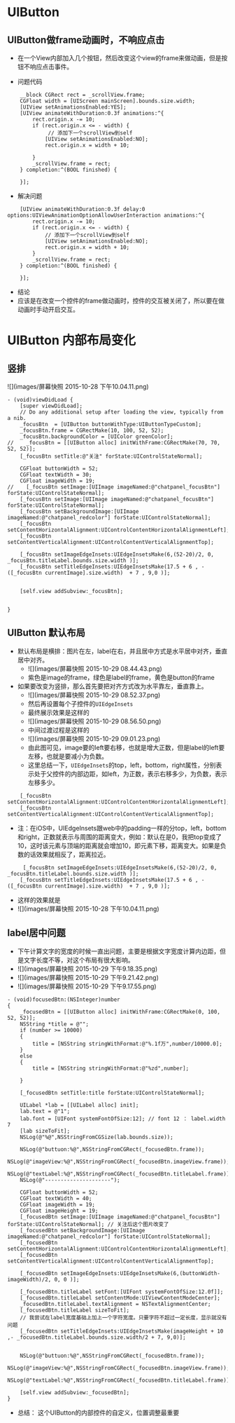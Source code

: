 # UIButton

## UIButton做frame动画时，不响应点击
- 在一个View内部加入几个按钮，然后改变这个view的frame来做动画，但是按钮不响应点击事件。

- 问题代码

```
    __block CGRect rect = _scrollView.frame;
    CGFloat width = [UIScreen mainScreen].bounds.size.width;
    [UIView setAnimationsEnabled:YES];
    [UIView animateWithDuration:0.3f animations:^{
        rect.origin.x -= 10;
        if (rect.origin.x <= - width) {
             // 添加下一个scrollView到self
            [UIView setAnimationsEnabled:NO];
            rect.origin.x = width + 10;
            
        }
        _scrollView.frame = rect;
    } completion:^(BOOL finished) {
        
    }];
```

- 解决问题

```
    [UIView animateWithDuration:0.3f delay:0 options:UIViewAnimationOptionAllowUserInteraction animations:^{
        rect.origin.x -= 10;
        if (rect.origin.x <= - width) {
            // 添加下一个scrollView到self
            [UIView setAnimationsEnabled:NO];
            rect.origin.x = width + 10;
        }
        _scrollView.frame = rect;
    } completion:^(BOOL finished) {
        
    }];
```

- 结论
- 应该是在改变一个控件的frame做动画时，控件的交互被关闭了，所以要在做动画时手动开启交互。

# UIButton 内部布局变化

## 竖排

![](images/屏幕快照 2015-10-28 下午10.04.11.png)

```
- (void)viewDidLoad {
    [super viewDidLoad];
    // Do any additional setup after loading the view, typically from a nib.
    _focusBtn  = [UIButton buttonWithType:UIButtonTypeCustom];
    _focusBtn.frame = CGRectMake(10, 100, 52, 52);
    _focusBtn.backgroundColor = [UIColor greenColor];
//    _focusBtn = [[UIButton alloc] initWithFrame:CGRectMake(70, 70, 52, 52)];
    [_focusBtn setTitle:@"关注" forState:UIControlStateNormal];
    
    CGFloat buttonWidth = 52;
    CGFloat textWidth = 30;
    CGFloat imageWidth = 19;
//    [_focusBtn setImage:[UIImage imageNamed:@"chatpanel_focusBtn"] forState:UIControlStateNormal];
    [_focusBtn setImage:[UIImage imageNamed:@"chatpanel_focusBtn"] forState:UIControlStateNormal];
    [_focusBtn setBackgroundImage:[UIImage imageNamed:@"chatpanel_redcolor"] forState:UIControlStateNormal];
    [_focusBtn setContentHorizontalAlignment:UIControlContentHorizontalAlignmentLeft];
    [_focusBtn setContentVerticalAlignment:UIControlContentVerticalAlignmentTop];
    
    [_focusBtn setImageEdgeInsets:UIEdgeInsetsMake(6,(52-20)/2, 0, _focusBtn.titleLabel.bounds.size.width )];
    [_focusBtn setTitleEdgeInsets:UIEdgeInsetsMake(17.5 + 6 , - ([_focusBtn currentImage].size.width)  + 7 , 9,0 )];
   
    
    [self.view addSubview:_focusBtn];

    
}
```

## UIButton 默认布局
- 默认布局是横排：图片在左，label在右，并且居中方式是水平居中对齐，垂直居中对齐。
    - ![](images/屏幕快照 2015-10-29 08.44.43.png)
    - 紫色是image的frame，绿色是label的frame，黄色是button的frame
- 如果要改变为竖排，那么首先要把对齐方式改为水平靠左，垂直靠上。
    - ![](images/屏幕快照 2015-10-29 08.52.37.png)    
    - 然后再设置每个子控件的`UIEdgeInsets`
    - 最终展示效果是这样的
    - ![](images/屏幕快照 2015-10-29 08.56.50.png)
    - 中间过渡过程是这样的
    - ![](images/屏幕快照 2015-10-29 09.01.23.png)
    - 由此图可见，image要的left要右移，也就是增大正数，但是label的left要左移，也就是要减小为负数。
    - 这里总结一下，`UIEdgeInsets`的top，left，bottom，right属性，分别表示处于父控件的内部边距，如left，为正数，表示右移多少，为负数，表示左移多少。
``` objc
    [_focusBtn setContentHorizontalAlignment:UIControlContentHorizontalAlignmentLeft];
    [_focusBtn setContentVerticalAlignment:UIControlContentVerticalAlignmentTop];
```
    
- 注：在iOS中，UIEdgeInsets跟web中的padding一样的分top，left，bottom和right，正数就表示与周围的距离变大，例如：默认在是0，我把top变成了10，这时该元素与顶端的距离就会增加10，即元素下移，距离变大。如果是负数的话效果就相反了，距离拉近。

```objc
     [_focusBtn setImageEdgeInsets:UIEdgeInsetsMake(6,(52-20)/2, 0, _focusBtn.titleLabel.bounds.size.width )];
    [_focusBtn setTitleEdgeInsets:UIEdgeInsetsMake(17.5 + 6 , - ([_focusBtn currentImage].size.width)  + 7 , 9,0 )];
```
- 这样的效果就是
- ![](images/屏幕快照 2015-10-28 下午10.04.11.png)

## label居中问题
- 下午计算文字的宽度的时候一直出问题，主要是根据文字宽度计算内边距，但是文字长度不等，对这个布局有很大影响。
- ![](images/屏幕快照 2015-10-29 下午9.18.35.png)
- ![](images/屏幕快照 2015-10-29 下午9.21.42.png)
- ![](images/屏幕快照 2015-10-29 下午9.17.55.png)


```objc
- (void)focusedBtn:(NSInteger)number
{
    _focusedBtn = [[UIButton alloc] initWithFrame:CGRectMake(0, 100, 52, 52)];
    NSString *title = @"";
    if (number >= 10000)
    {
        title = [NSString stringWithFormat:@"%.1f万",number/10000.0];
    }
    else
    {
        title = [NSString stringWithFormat:@"%zd",number];

    }
        
    [_focusedBtn setTitle:title forState:UIControlStateNormal];
    
    UILabel *lab = [[UILabel alloc] init];
    lab.text = @"1";
    lab.font = [UIFont systemFontOfSize:12]; // font 12 ： label.width 7
    [lab sizeToFit];
    NSLog(@"%@",NSStringFromCGSize(lab.bounds.size));
    
    NSLog(@"buttuon:%@",NSStringFromCGRect(_focusedBtn.frame));
    NSLog(@"imageView:%@",NSStringFromCGRect(_focusedBtn.imageView.frame));
    NSLog(@"textLabel:%@",NSStringFromCGRect(_focusedBtn.titleLabel.frame));
    NSLog(@"---------------------");

    CGFloat buttonWidth = 52;
    CGFloat textWidth = 40;
    CGFloat imageWidth = 19;
    CGFloat imageHeight = 19;
    [_focusedBtn setImage:[UIImage imageNamed:@"chatpanel_focusBtn"] forState:UIControlStateNormal]; // 关注后这个图片改变了
    [_focusedBtn setBackgroundImage:[UIImage imageNamed:@"chatpanel_redcolor"] forState:UIControlStateNormal];
    [_focusedBtn setContentHorizontalAlignment:UIControlContentHorizontalAlignmentLeft];
    [_focusedBtn setContentVerticalAlignment:UIControlContentVerticalAlignmentTop];
    
    [_focusedBtn setImageEdgeInsets:UIEdgeInsetsMake(6,(buttonWidth-imageWidth)/2, 0, 0 )];
  
    [_focusedBtn.titleLabel setFont:[UIFont systemFontOfSize:12.0f]];
    [_focusedBtn.titleLabel setContentMode:UIViewContentModeCenter];
    _focusedBtn.titleLabel.textAlignment = NSTextAlignmentCenter;
    [_focusedBtn.titleLabel sizeToFit];
    // 我尝试在label宽度基础上加上一个字符宽度。只要字符不超过一定长度，显示就没有问题
    [_focusedBtn setTitleEdgeInsets:UIEdgeInsetsMake(imageHeight + 10 ,- _focusedBtn.titleLabel.bounds.size.width/2 + 7, 9,0)];
    
    
    NSLog(@"buttuon:%@",NSStringFromCGRect(_focusedBtn.frame));
    NSLog(@"imageView:%@",NSStringFromCGRect(_focusedBtn.imageView.frame));
    NSLog(@"textLabel:%@",NSStringFromCGRect(_focusedBtn.titleLabel.frame));
    
    [self.view addSubview:_focusedBtn];
}
```

- 总结： 这个UIButton的内部控件的自定义，位置调整最重要